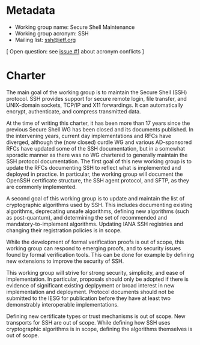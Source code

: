 # Metadata

* Working group name: Secure Shell Maintenance
* Working group acronym: SSH
* Mailing list: ssh@ietf.org

[ Open question: see
[issue #1](https://github.com/DavidSchinazi/ssh-charter/issues/1)
about acronym conflicts ]

# Charter

The main goal of the working group is to maintain the Secure Shell (SSH)
protocol. SSH provides support for secure remote login, file transfer, and
UNIX-domain sockets, TCP/IP and X11 forwardings. It can automatically encrypt,
authenticate, and compress transmitted data.

At the time of writing this charter, it has been more than 17 years since the
previous Secure Shell WG has been closed and its documents published. In the
intervening years, current day implementations and RFCs have diverged, although
the (now closed) curdle WG and various AD-sponsored RFCs have updated some of
the SSH documentation, but in a somewhat sporadic manner as there was no WG
chartered to generally maintain the SSH protocol documentation.
The
first goal of this new working group is to update the RFCs documenting SSH to
reflect what is implemented and deployed in practice. In particular, the
working group will document the OpenSSH certificate structure, the SSH agent
protocol, and SFTP, as they are commonly implemented.

A second goal of this working group is to update and maintain the list of
cryptographic algorithms used by SSH. This includes documenting existing
algorithms, deprecating unsafe algorithms, defining new algorithms (such as
post-quantum), and determining the set of recommended and
mandatory-to-implement algorithms. Updating IANA SSH registries and changing
their registration policies is in scope.

While the development of formal verification proofs is out of scope, this
working group can respond to emerging proofs, and to security issues found by
formal verification tools. This can be done for example by defining new
extensions to improve the security of SSH.

This working group will strive for strong security, simplicity, and ease of
implementation. In particular, proposals should only be adopted if there is
evidence of significant existing deplpyment or broad interest in new
implementation and deployment. Protocol documents should not be submitted to
the IESG for publication before they have at least two demonstrably
interoperable implementations.

Defining new certificate types or trust mechanisms is out of scope. New
transports for SSH are out of scope. While defining how SSH uses cryptographic
algorithms is in scope, defining the algorithms themselves is out of scope.
